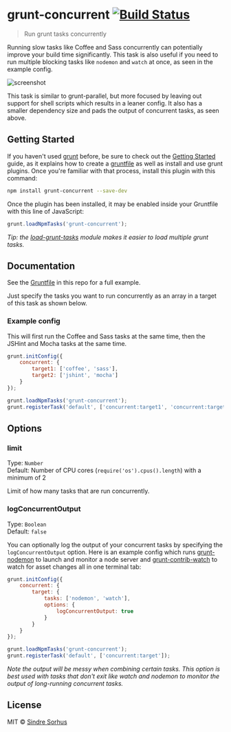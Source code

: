# grunt-concurrent [![Build Status](https://secure.travis-ci.org/sindresorhus/grunt-concurrent.png?branch=master)](http://travis-ci.org/sindresorhus/grunt-concurrent)

> Run grunt tasks concurrently

Running slow tasks like Coffee and Sass concurrently can potentially improve your build time significantly. This task is also useful if you need to run multiple blocking tasks like `nodemon` and `watch` at once, as seen in the example config.

![screenshot](screenshot.png)

This task is similar to grunt-parallel, but more focused by leaving out support for shell scripts which results in a leaner config. It also has a smaller dependency size and pads the output of concurrent tasks, as seen above.


## Getting Started

If you haven't used [grunt][] before, be sure to check out the [Getting Started][] guide, as it explains how to create a [gruntfile][Getting Started] as well as install and use grunt plugins. Once you're familiar with that process, install this plugin with this command:

```sh
npm install grunt-concurrent --save-dev
```

Once the plugin has been installed, it may be enabled inside your Gruntfile with this line of JavaScript:

```js
grunt.loadNpmTasks('grunt-concurrent');
```

*Tip: the [load-grunt-tasks](https://github.com/sindresorhus/load-grunt-tasks) module makes it easier to load multiple grunt tasks.*


[grunt]: http://gruntjs.com
[Getting Started]: https://github.com/gruntjs/grunt/wiki/Getting-started


## Documentation

See the [Gruntfile](Gruntfile.js) in this repo for a full example.

Just specify the tasks you want to run concurrently as an array in a target of this task as shown below.


### Example config

This will first run the Coffee and Sass tasks at the same time, then the JSHint and Mocha tasks at the same time.

```javascript
grunt.initConfig({
	concurrent: {
		target1: ['coffee', 'sass'],
		target2: ['jshint', 'mocha']
	}
});

grunt.loadNpmTasks('grunt-concurrent');
grunt.registerTask('default', ['concurrent:target1', 'concurrent:target2']);
```


## Options

### limit

Type: `Number`  
Default: Number of CPU cores (`require('os').cpus().length`) with a minimum of 2

Limit of how many tasks that are run concurrently.

### logConcurrentOutput

Type: `Boolean`  
Default: `false`

You can optionally log the output of your concurrent tasks by specifying the `logConcurrentOutput` option. Here is an example config which runs [grunt-nodemon](https://github.com/ChrisWren/grunt-nodemon) to launch and monitor a node server and [grunt-contrib-watch](https://github.com/gruntjs/grunt-contrib-watch) to watch for asset changes all in one terminal tab:

```javascript
grunt.initConfig({
	concurrent: {
		target: {
			tasks: ['nodemon', 'watch'],
			options: {
				logConcurrentOutput: true
			}
		}
	}
});

grunt.loadNpmTasks('grunt-concurrent');
grunt.registerTask('default', ['concurrent:target']);
```

*Note the output will be messy when combining certain tasks. This option is best used with tasks that don't exit like watch and nodemon to monitor the output of long-running concurrent tasks.*


## License

MIT © [Sindre Sorhus](http://sindresorhus.com)
